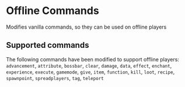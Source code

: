 # Offline Commands

Modifies vanilla commands, so they can be used on offline players

## Supported commands

The following commands have been modified to support offline players:
`advancement`, `attribute`, `bossbar`, `clear`, `damage`, `data`, `effect`, `enchant`, `experience`, `execute`,
`gamemode`, `give`, `item`, `function`, `kill`, `loot`, `recipe`, `spawnpoint`, `spreadplayers`, `tag`, `teleport`